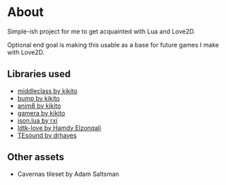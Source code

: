 # About
Simple-ish project for me to get acquainted with Lua and Love2D.

Optional end goal is making this usable as a base for future games I make with Love2D.

## Libraries used
* [middleclass by kikito](https://github.com/kikito/middleclass)
* [bump by kikito](https://github.com/kikito/bump.lua)
* [anim8 by kikito](https://github.com/kikito/anim8)
* [gamera by kikito](https://github.com/kikito/gamera)
* [json.lua by rxi](https://github.com/rxi/json.lua)
* [ldtk-love by Hamdy Elzonqali](https://github.com/HamdyElzonqali/ldtk-love)
* [TEsound by drhayes](https://github.com/drhayes/TESound)

## Other assets
* Cavernas tileset by Adam Saltsman
